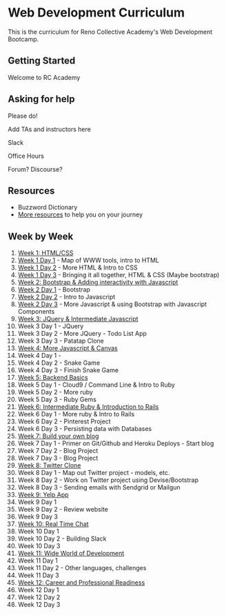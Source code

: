 # Web Development Curriculum

This is the curriculum for Reno Collective Academy's Web Development Bootcamp.

## Getting Started
Welcome to RC Academy

## Asking for help

Please do!

Add TAs and instructors here

Slack

Office Hours  

Forum? Discourse?

## Resources
* Buzzword Dictionary
* [More resources](./resources) to help you on your journey

## Week by Week

1. [Week 1: HTML/CSS](./week1)
  1. [Week 1 Day 1](./week1/w1d1) - Map of WWW tools, intro to HTML
  2. [Week 1 Day 2](./week1/w1d2) - More HTML & Intro to CSS
  3. [Week 1 Day 3](./week1/w1d3) - Bringing it all together, HTML & CSS (Maybe bootstrap)
2. [Week 2: Bootstrap & Adding interactivity with Javascript](./week2)
  1. [Week 2 Day 1](./week2/w2d1) - Bootstrap
  2. [Week 2 Day 2](./week2/w2d2) - Intro to Javascript
  3. [Week 2 Day 3](./week2/w2d3) - More Javascript & using Bootstrap with Javascript Components
3. [Week 3: JQuery & Intermediate Javascript](./week3)
  1. Week 3 Day 1 - JQuery
  2. Week 3 Day 2 - More JQuery - Todo List App
  3. Week 3 Day 3 - Patatap Clone
4. [Week 4: More Javascript & Canvas](./week4)
  1. Week 4 Day 1 -
  2. Week 4 Day 2 - Snake Game
  3. Week 4 Day 3 - Finish Snake Game
5. [Week 5: Backend Basics](./week5)
  1. Week 5 Day 1 - Cloud9 / Command Line & Intro to Ruby
  2. Week 5 Day 2 - More ruby
  3. Week 5 Day 3 - Ruby Gems
6. [Week 6: Intermediate Ruby & Introduction to Rails](./week6)
  1. Week 6 Day 1 - More ruby & Intro to Rails
  2. Week 6 Day 2 - Pinterest Project
  3. Week 6 Day 3 - Persisting data with Databases
7. [Week 7: Build your own blog](./week7)
  1. Week 7 Day 1 - Primer on Git/Github and Heroku Deploys - Start blog
  2. Week 7 Day 2 - Blog Project
  3. Week 7 Day 3 - Blog Project
8. [Week 8: Twitter Clone](./week8)
  1. Week 8 Day 1 - Map out Twitter project - models, etc.
  2. Week 8 Day 2 - Work on Twitter project using Devise/Bootstrap
  3. Week 8 Day 3 - Sending emails with Sendgrid or Mailgun
9. [Week 9: Yelp App](./week9)
  1. Week 9 Day 1
  2. Week 9 Day 2 - Review website
  3. Week 9 Day 3
10. [Week 10: Real Time Chat](./zweek10)
  1. Week 10 Day 1
  2. Week 10 Day 2 - Building Slack
  3. Week 10 Day 3
11. [Week 11: Wide World of Development](./zweek11)
  1. Week 11 Day 1
  2. Week 11 Day 2 - Other languages, challenges
  3. Week 11 Day 3
12. [Week 12: Career and Professional Readiness](./zweek12)
  1. Week 12 Day 1
  2. Week 12 Day 2
  3. Week 12 Day 3
